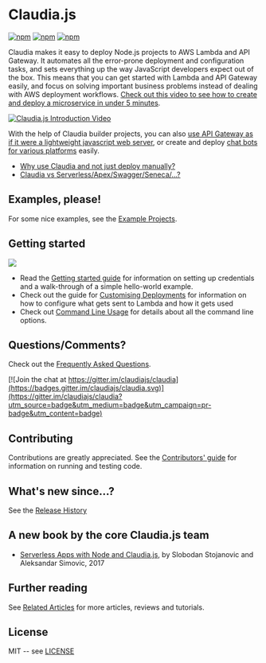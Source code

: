 # Claudia.js

[![npm](https://img.shields.io/npm/v/claudia.svg?maxAge=2592000?style=plastic)](https://www.npmjs.com/package/claudia)
[![npm](https://img.shields.io/npm/dt/claudia.svg?maxAge=2592000?style=plastic)](https://www.npmjs.com/package/claudia)
[![npm](https://img.shields.io/npm/l/claudia.svg?maxAge=2592000?style=plastic)](https://github.com/claudiajs/claudia/blob/master/LICENSE)

Claudia makes it easy to deploy Node.js projects to AWS Lambda and API Gateway. It automates all the error-prone deployment and configuration tasks, and sets everything up the way JavaScript developers expect out of the box. This means that you can get started with Lambda and API Gateway easily, and focus on solving important business problems instead of dealing with AWS deployment workflows. [Check out this video to see how to create and deploy a microservice in under 5 minutes](https://vimeo.com/156232471).

[![Claudia.js Introduction Video](https://claudiajs.com/assets/claudia-intro-video.png)](https://vimeo.com/156232471)

With the help of Claudia builder projects, you can also [use API Gateway as if it were a lightweight javascript web server](https://github.com/claudiajs/claudia-api-builder), or create and deploy [chat bots for various platforms](https://github.com/claudiajs/claudia-bot-builder) easily. 

* [Why use Claudia and not just deploy manually?](https://github.com/claudiajs/claudia/blob/master/FAQ.md#why-use-claudia-and-not-just-deploy-manually)
* [Claudia vs Serverless/Apex/Swagger/Seneca/...?](https://github.com/claudiajs/claudia/blob/master/FAQ.md#how-does-it-compare-to-)

## Examples, please!

For some nice examples, see the [Example Projects](https://github.com/claudiajs/example-projects).

## Getting started

[![](https://nodei.co/npm/claudia.svg?downloads=true&downloadRank=true&stars=true)](https://www.npmjs.com/package/claudia)

* Read the [Getting started guide](https://claudiajs.com/tutorials/hello-world-lambda.html) for information on setting up credentials and a walk-through of a simple hello-world example. 
* Check out the guide for [Customising Deployments](customising_deployments.md) for information on how to configure what gets sent to Lambda and how it gets used
* Check out [Command Line Usage](docs) for details about all the command line options.

## Questions/Comments?

Check out the [Frequently Asked Questions](FAQ.md). 

[![Join the chat at https://gitter.im/claudiajs/claudia](https://badges.gitter.im/claudiajs/claudia.svg)](https://gitter.im/claudiajs/claudia?utm_source=badge&utm_medium=badge&utm_campaign=pr-badge&utm_content=badge)

## Contributing

Contributions are greatly appreciated. See the [Contributors' guide](contributing.md) for information on running and testing code.

## What's new since...?

See the [Release History](RELEASES.md)

## A new book by the core Claudia.js team

* [Serverless Apps with Node and Claudia.js](https://www.manning.com/books/serverless-apps-with-node-and-claudiajs), by Slobodan Stojanovic and Aleksandar Simovic, 2017

## Further reading

See [Related Articles](FURTHER_READING.md) for more articles, reviews and tutorials.

## License

MIT -- see [LICENSE](LICENSE)
